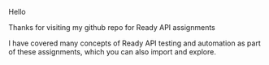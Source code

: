 Hello 

Thanks for visiting my github repo for Ready API assignments

I have covered many concepts of Ready API testing and automation as part of these assignments, which you can also import and explore.

